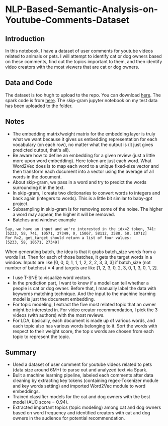 # NLP-Based-Semantic-Analysis-on-Youtube-Comments-Dataset

## Introduction
In this notebook, I have a dataset of user comments for youtube videos related to animals or pets. I will attempt to identify cat or dog owners based on these comments, find out the topics important to them, and then identify video creators with the most viewers that are cat or dog owners.

## Data and Code
The dataset is too hugh to upload to the repo. You can download [here](https://drive.google.com/file/d/1o3DsS3jN_t2Mw3TsV0i7ySRmh9kyYi1a/view). The spark code is from [here](https://databricks-prod-cloudfront.cloud.databricks.com/public/4027ec902e239c93eaaa8714f173bcfc/1772353219017266/3842882422099798/105392983207357/latest.html). The skip-gram jupyter notebook on my test data has been uploaded to the folder.

## Notes
- The embedding matrix/weight matrix for the embedding layer is truly what we want because it gives us embedding representation for each vocabulary (on each row), no matter what the output is (it just gives predicted output, that's all).
- Be aware how to define an embedding for a given review (just a little more upon word embedding). Here token are just each word. What Word2Vec does is to map each word to a unique fixed-size vector and then transform each document into a vector using the average of all words in the document.
- About skip-gram, we pass in a word and try to predict the words surrounding it in the text.
- In skip-gram, I create two dictionaries to convert words to integers and back again (integers to words). This is a little bit similar to baby-gpt project.
- Subsampling in skip-gram is for removing some of the noise. The higher a word may appear, the higher it will be removed.
- Batches and window: example

```
Say, we have an input and we're interested in the idx=2 token, 741:
[5233, 58, 741, 10571, 27349, 0, 15067, 58112, 3580, 58, 10712]
For R=2, get_target should return a list of four values:
[5233, 58, 10571, 27349]
```
When generating batch, the idea is that it grabs batch_size words from a words list. Then for each of those batches, it gets the target words in a window. Inputs are like [0, 0, 0, 1, 1, 1, 2, 2, 2, 3, 3, 3] if batch_size (not number of batches) = 4 and targets are like [1, 2, 3, 0, 2, 3, 0, 1, 3, 0, 1, 2].

- I use T-SNE to visualize word vectors.
- In the prediction part, I want to know if a model can tell whether a people is cat or dog owner. Before that, I manually label the data with keywords matching technique. And the input to the machine learning model is just the document embedding.
- For topic modeling, I extract the five most related topic that an owner might be interested in. For video creator recommendation, I pick the 3 videos (with authors) with the most reviews.
- For LDA, basically, each document is made up of various words, and each topic also has various words belonging to it. Sort the words with respect to their weight score, the top x words are chosen from each topic to represent the topic.
  
## Summary
- Used a dataset of user comment for youtube videos related to pets (data size around 6M+) to parse out and analyzed text via Spark.
- Bulit a machine learning pipeline, labeled each comments after data cleaning by extracting key tokens (containing regex-Tokenizer module and key words setting) and imported Word2Vec module to word embeddings.
- Trained classifier models for the cat and dog owners with the best model (AUC score = 0.94).
- Extracted important topics (topic modeling) among cat and dog owners based on word frequency and identified creators with cat and dog owners in the audience for potential recommendation.
